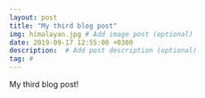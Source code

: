 ```yaml
---
layout: post
title: "My third blog post"
img: himalayan.jpg # Add image post (optional)
date: 2019-09-17 12:55:00 +0300
description:  # Add post description (optional)
tag: #
---
```

My third blog post!